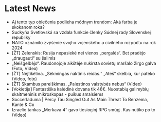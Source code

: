 # Latest News
-  Aj tento typ oblečenia podlieha módnym trendom: Aká farba je skokanom roka?
-  Sudkyňa Svetlovská sa vzdala funkcie členky Súdnej rady Slovenskej republiky
-  NATO oznámilo zvýšenie svojho vojenského a civilného rozpočtu na rok 2024
-  [ŽT] Zelenskis: Rusija nepasiekė nei vienos „pergalės“. Bet pradėjo „draugauti“ su šalimis
-  „Neišgelbėjo“. Raudonojoje aikštėje nukirsta sovietų maršalo žirgo galva (Foto, Video)
-  [ŽT] Neįtikėtina. „Sėkmingas naktinis reidas.“ „Ateš“ skelbia, kur pateko (Video, foto)
-  [ŽT] Skambus pareiškimas. „Palestinos valstybės nebus“ (Video)
-  [Vokietija] Fantastiška kalėdinė dovana tik 46€. Nuostabių galimybių skaitmeninis mikroskopas - puikus smalsiems
-  Soccerladuma | Percy Tau Singled Out As Main Threat To Benzema, Kante & Co
-  Izraelio tankas „Merkava 4“ gavo tiesioginį RPG smūgį. Kas nutiko po to (Video)
